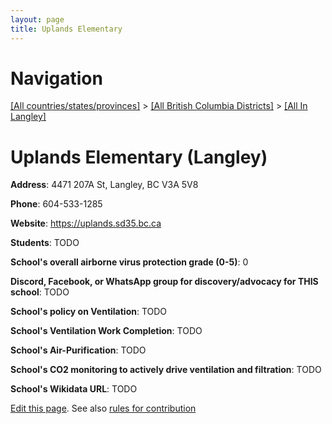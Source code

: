 ```yaml
---
layout: page
title: Uplands Elementary
---
```

# Navigation

[[All countries/states/provinces]](../../..) > [[All British Columbia Districts]](../..) > [[All In Langley]](..)

# Uplands Elementary (Langley)

**Address**: 4471 207A St, Langley, BC V3A 5V8

**Phone**: 604-533-1285

**Website**: <https://uplands.sd35.bc.ca>

**Students**: TODO

**School's overall airborne virus protection grade (0-5)**: 0

**Discord, Facebook, or WhatsApp group for discovery/advocacy for THIS school**: TODO

**School's policy on Ventilation**: TODO

**School's Ventilation Work Completion**: TODO

**School's Air-Purification**: TODO

**School's CO2 monitoring to actively drive ventilation and filtration**: TODO

**School's Wikidata URL**: TODO


[Edit this page](https://github.com/ventilate-schools/BC/edit/main/./Langley/Uplands_Elementary.md). See also [rules for contribution](../../../contribution-rules/)